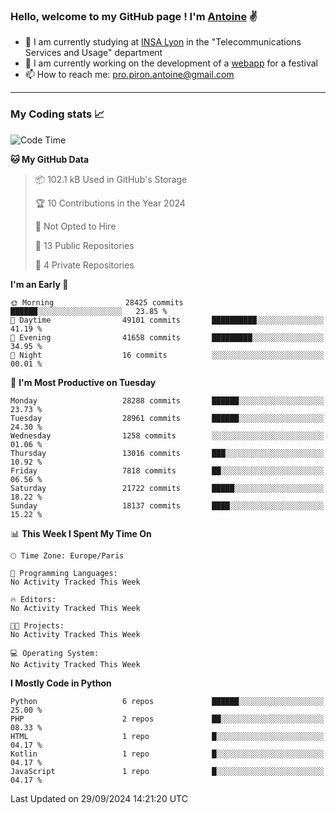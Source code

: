 ### Hello, welcome to my GitHub page ! I'm [Antoine](https://github.com/AntoinePiron) ✌️

- 🌱 I am currently studying at [INSA Lyon](https://www.insa-lyon.fr) in the "Telecommunications Services and Usage" department
- 🔭 I am currently working on the development of a [webapp](https://github.com/24HeuresINSA/Overbookd) for a festival
- 📫 How to reach me: [pro.piron.antoine@gmail.com](mailto:pro.piron.antoine@gmail.com)

---

### My Coding stats 📈
<!--START_SECTION:waka-->
![Code Time](http://img.shields.io/badge/Code%20Time-214%20hrs%209%20mins-blue)

**🐱 My GitHub Data** 

> 📦 102.1 kB Used in GitHub's Storage 
 > 
> 🏆 10 Contributions in the Year 2024
 > 
> 🚫 Not Opted to Hire
 > 
> 📜 13 Public Repositories 
 > 
> 🔑 4 Private Repositories 
 > 
**I'm an Early 🐤** 

```text
🌞 Morning                28425 commits       ██████░░░░░░░░░░░░░░░░░░░   23.85 % 
🌆 Daytime                49101 commits       ██████████░░░░░░░░░░░░░░░   41.19 % 
🌃 Evening                41658 commits       █████████░░░░░░░░░░░░░░░░   34.95 % 
🌙 Night                  16 commits          ░░░░░░░░░░░░░░░░░░░░░░░░░   00.01 % 
```
📅 **I'm Most Productive on Tuesday** 

```text
Monday                   28288 commits       ██████░░░░░░░░░░░░░░░░░░░   23.73 % 
Tuesday                  28961 commits       ██████░░░░░░░░░░░░░░░░░░░   24.30 % 
Wednesday                1258 commits        ░░░░░░░░░░░░░░░░░░░░░░░░░   01.06 % 
Thursday                 13016 commits       ███░░░░░░░░░░░░░░░░░░░░░░   10.92 % 
Friday                   7818 commits        ██░░░░░░░░░░░░░░░░░░░░░░░   06.56 % 
Saturday                 21722 commits       █████░░░░░░░░░░░░░░░░░░░░   18.22 % 
Sunday                   18137 commits       ████░░░░░░░░░░░░░░░░░░░░░   15.22 % 
```


📊 **This Week I Spent My Time On** 

```text
🕑︎ Time Zone: Europe/Paris

💬 Programming Languages: 
No Activity Tracked This Week

🔥 Editors: 
No Activity Tracked This Week

🐱‍💻 Projects: 
No Activity Tracked This Week

💻 Operating System: 
No Activity Tracked This Week
```

**I Mostly Code in Python** 

```text
Python                   6 repos             ██████░░░░░░░░░░░░░░░░░░░   25.00 % 
PHP                      2 repos             ██░░░░░░░░░░░░░░░░░░░░░░░   08.33 % 
HTML                     1 repo              █░░░░░░░░░░░░░░░░░░░░░░░░   04.17 % 
Kotlin                   1 repo              █░░░░░░░░░░░░░░░░░░░░░░░░   04.17 % 
JavaScript               1 repo              █░░░░░░░░░░░░░░░░░░░░░░░░   04.17 % 
```




 Last Updated on 29/09/2024 14:21:20 UTC
<!--END_SECTION:waka-->
